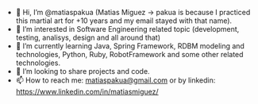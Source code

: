 - 👋 Hi, I’m @matiaspakua (Matias Miguez -> pakua is because I practiced this martial art for +10 years and my email stayed with that name).
- 👀 I’m interested in Software Engineering related topic (development, testing, analisys, design and all around that)
- 🌱 I’m currently learning Java, Spring Framework, RDBM modeling and technologies, Python, Ruby, RobotFramework and some other related technologies.
- 💞️ I’m looking to share projects and code.
- 📫 How to reach me: matiaspakua@gmail.com or by linkedin: https://www.linkedin.com/in/matiasmiguez/

<!---
matiaspakua/matiaspakua is a ✨ special ✨ repository because its `README.md` (this file) appears on your GitHub profile.
You can click the Preview link to take a look at your changes.
--->
